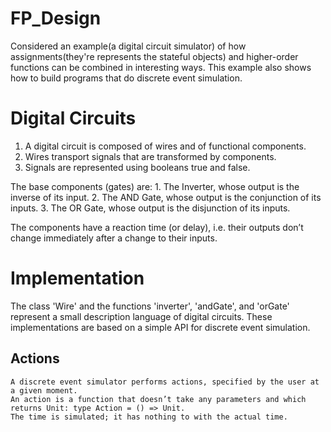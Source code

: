 # FP_Design
Considered an example(a digital circuit simulator) of how assignments(they're represents the stateful objects) and higher-order functions can be combined in 
interesting ways. This example also shows how to build programs that do discrete event simulation.
# Digital Circuits
  1. A digital circuit is composed of wires and of functional components.
  2. Wires transport signals that are transformed by components.
  3. Signals are represented using booleans true and false.
  
  The base components (gates) are:
    1. The Inverter, whose output is the inverse of its input.
    2. The AND Gate, whose output is the conjunction of its inputs.
    3. The OR Gate, whose output is the disjunction of its inputs.
    
  The components have a reaction time (or delay), i.e. their outputs don’t change immediately after a change to their inputs.
  
# Implementation
  The class 'Wire' and the functions 'inverter', 'andGate', and 'orGate' represent a small description language of digital circuits.
  These implementations are based on a simple API for discrete event simulation.
  ## Actions
    A discrete event simulator performs actions, specified by the user at a given moment.
    An action is a function that doesn’t take any parameters and which returns Unit: type Action = () => Unit.
    The time is simulated; it has nothing to with the actual time.
  
